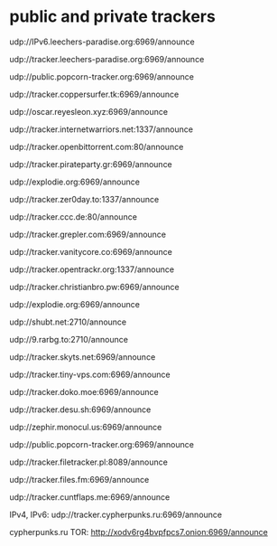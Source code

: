 # public and private trackers

udp://IPv6.leechers-paradise.org:6969/announce

udp://tracker.leechers-paradise.org:6969/announce

udp://public.popcorn-tracker.org:6969/announce

udp://tracker.coppersurfer.tk:6969/announce

udp://oscar.reyesleon.xyz:6969/announce

udp://tracker.internetwarriors.net:1337/announce

udp://tracker.openbittorrent.com:80/announce

udp://tracker.pirateparty.gr:6969/announce

udp://explodie.org:6969/announce

udp://tracker.zer0day.to:1337/announce

udp://tracker.ccc.de:80/announce

udp://tracker.grepler.com:6969/announce

udp://tracker.vanitycore.co:6969/announce

udp://tracker.opentrackr.org:1337/announce

udp://tracker.christianbro.pw:6969/announce

udp://explodie.org:6969/announce

udp://shubt.net:2710/announce

udp://9.rarbg.to:2710/announce

udp://tracker.skyts.net:6969/announce

udp://tracker.tiny-vps.com:6969/announce

udp://tracker.doko.moe:6969/announce

udp://tracker.desu.sh:6969/announce

udp://zephir.monocul.us:6969/announce

udp://public.popcorn-tracker.org:6969/announce

udp://tracker.filetracker.pl:8089/announce

udp://tracker.files.fm:6969/announce

udp://tracker.cuntflaps.me:6969/announce

IPv4, IPv6: udp://tracker.cypherpunks.ru:6969/announce

cypherpunks.ru TOR: http://xodv6rg4bvpfpcs7.onion:6969/announce
